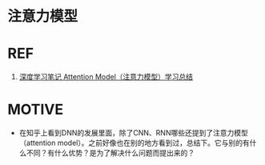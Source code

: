 # 注意力模型

# REF

1. [深度学习笔记 Attention Model（注意力模型）学习总结](https://blog.csdn.net/mpk_no1/article/details/72862348)



# MOTIVE

* 在知乎上看到DNN的发展里面，除了CNN、RNN哪些还提到了注意力模型（attention model）。之前好像也在别的地方看到过，总结下。它与别的有什么不同？有什么优势？是为了解决什么问题而提出来的？
